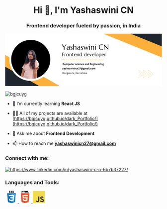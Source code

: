 <h1 align="center">Hi 👋, I'm Yashaswini CN</h1>
<h3 align="center">Frontend developer fueled by passion, in India</h3>
<div align="center"> <img src="https://raw.githubusercontent.com/bgjcuyg/bgjcuyg/main/Yashaswini CN.png"> </div>
<p align="left"> <img src="https://komarev.com/ghpvc/?username=bgjcuyg&label=Profile%20views&color=0e75b6&style=flat" alt="bgjcuyg" /> </p>

- 🌱 I’m currently learning **React JS**    

- 👨‍💻 All of my projects are available at [https://bgjcuyg.github.io/dark_Portfolio/](https://bgjcuyg.github.io/dark_Portfolio/)

- 💬 Ask me about **Frontend Development**

- 📫 How to reach me **yashaswinicn27@gmail.com**

<h3 align="left">Connect with me:</h3>
<p align="left">
<a href="https://linkedin.com/in/https://www.linkedin.com/in/yashaswini-c-n-6b7b37227/" target="blank"><img align="center" src="https://raw.githubusercontent.com/rahuldkjain/github-profile-readme-generator/master/src/images/icons/Social/linked-in-alt.svg" alt="https://www.linkedin.com/in/yashaswini-c-n-6b7b37227/" height="30" width="40" /></a>
</p>

<h3 align="left">Languages and Tools:</h3>
<p align="left"> <a href="https://www.w3schools.com/css/" target="_blank" rel="noreferrer"> <img src="https://raw.githubusercontent.com/devicons/devicon/master/icons/css3/css3-original-wordmark.svg" alt="css3" width="40" height="40"/> </a> <a href="https://www.w3.org/html/" target="_blank" rel="noreferrer"> <img src="https://raw.githubusercontent.com/devicons/devicon/master/icons/html5/html5-original-wordmark.svg" alt="html5" width="40" height="40"/> </a> <a href="https://developer.mozilla.org/en-US/docs/Web/JavaScript" target="_blank" rel="noreferrer"> <img src="https://raw.githubusercontent.com/devicons/devicon/master/icons/javascript/javascript-original.svg" alt="javascript" width="40" height="40"/> </a> </p>
